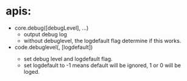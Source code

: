 # apis:
- core.debug([debugLevel], ...)
	- output debug log
	- without debuglevel, the logdefault flag determine if this works.
- code.debuglevel(<debuglevel>, [logdefault])
	- set debug level and logdefault flag.
	- set logdefault to -1 means default will be ignored, 1 or 0 will be loged.

